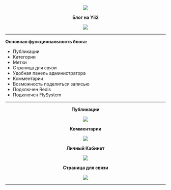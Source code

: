 <p align="center">
  <img src="https://i.ibb.co/HFWYtmz/yii2-800x400.jpg">
</p>

<p align="center">
  <b>Блог на Yii2</b>
</p>

<p align="center">
  <img src="https://i.ibb.co/XSy9QbF/image.png">
</p>

<hr>

<p>
  <b>Основная функциональность блога:</b>
  <ul>
    <li>Публикации</li>
    <li>Категории</li>
    <li>Метки</li>
    <li>Страница для связи</li>
    <li>Удобная панель администратора</li>
    <li>Комментарии</li>
    <li>Возможность поделиться записью</li>
    <li>Подключен Redis</li>
    <li>Подключен FlySystem</li>
  </ul>
</p>

<hr>

<p align="center"><b>Публикации</b></p>
<p align="center">
  <img src="https://i.ibb.co/Xt2vLG6/image.png">
</p>

<p align="center"><b>Комментарии</b></p>
<p align="center">
  <img src="https://i.ibb.co/v4xMZjb/2.png">
</p>

<p align="center"><b>Личный Кабинет</b></p>
<p align="center">
  <img src="https://i.ibb.co/VCzdjBp/3.png">
</p>

<p align="center"><b>Страница для связи</b></p>
<p align="center">
  <img src="https://i.ibb.co/7rMxxFZ/4.png">
</p>

<hr>
